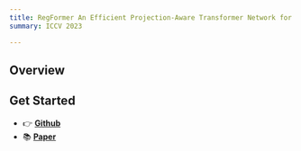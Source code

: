 ```yaml
---
title: RegFormer An Efficient Projection-Aware Transformer Network for Large-Scale Point Cloud Registration
summary: ICCV 2023

---
```




## Overview


## Get Started

- 👉 [**Github**](https://github.com/IRMVLab/RegFormer)
- 📚 [**Paper**](https://openaccess.thecvf.com/content/ICCV2023/papers/Liu_RegFormer_An_Efficient_Projection-Aware_Transformer_Network_for_Large-Scale_Point_Cloud_ICCV_2023_paper.pdf)

